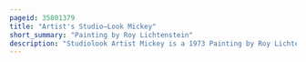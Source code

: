 ```yaml
---
pageid: 35801379
title: "Artist's Studio—Look Mickey"
short_summary: "Painting by Roy Lichtenstein"
description: "Studiolook Artist Mickey is a 1973 Painting by Roy Lichtenstein. It is one of five large Studio interior Paintings in a Series. The Series is either referred to as the Artist's Studio Series or more colloquially as the Studios and sometimes is described as excluding the other 1973 Painting, reducing the Series to four."
---
```

